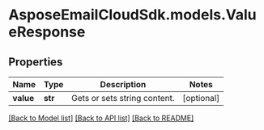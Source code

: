 # AsposeEmailCloudSdk.models.ValueResponse

## Properties
Name | Type | Description | Notes
------------ | ------------- | ------------- | -------------
**value** | **str** | Gets or sets string content. | [optional] 

[[Back to Model list]](README.md#documentation-for-models) [[Back to API list]](README.md#documentation-for-api-endpoints) [[Back to README]](README.md)


